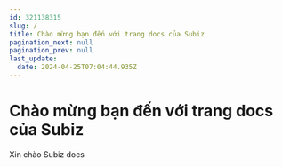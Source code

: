 ```yaml
---
id: 321138315
slug: /
title: Chào mừng bạn đến với trang docs của Subiz
pagination_next: null
pagination_prev: null
last_update:
  date: 2024-04-25T07:04:44.935Z
---
```


# Chào mừng bạn đến với trang docs của Subiz


Xin chào Subiz docs